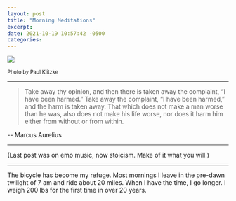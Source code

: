 ```yaml
---
layout: post
title: "Morning Meditations"
excerpt: 
date: 2021-10-19 10:57:42 -0500
categories: 
---
```


![]({{site.url}}/assets/2021/10/sunrise.jpg)

<small>Photo by Paul Klitzke</small>

---

> Take away thy opinion, and then there is taken away the complaint, “I have been harmed.” Take away the complaint, “I have been harmed,” and the harm is taken away. That which does not make a man worse than he was, also does not make his life worse, nor does it harm him either from without or from within.

-- Marcus Aurelius

---

(Last post was on emo music, now stoicism. Make of it what you will.)

---

The bicycle has become my refuge. Most mornings I leave in the pre-dawn twilight of 7 am and ride about 20 miles. When I have the time, I go longer. I weigh 200 lbs for the first time in over 20 years.
